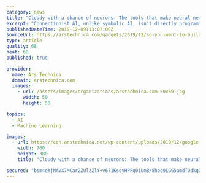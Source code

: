 ```yaml
---
category: news
title: "Cloudy with a chance of neurons: The tools that make neural networks work"
excerpt: "Connectionist AI, unlike symbolic AI, isn't directly programmed by a human. Artificial neural networks are the most common type of connectionist AI, also sometimes referred to as machine learning. My colleague Tim Lee just got done writing about neural ..."
publishedDateTime: 2019-12-09T13:07:00Z
sourceUrl: https://arstechnica.com/gadgets/2019/12/so-you-want-to-build-a-neural-network-the-cloud-can-help-with-that/
type: article
quality: 68
heat: 68
published: true

provider:
  name: Ars Technica
  domain: arstechnica.com
  images:
    - url: /assets/images/organizations/arstechnica.com-50x50.jpg
      width: 50
      height: 50

topics:
  - AI
  - Machine Learning

images:
  - url: https://cdn.arstechnica.net/wp-content/uploads/2019/12/google-colab-iterative-deepdream-760x380.jpeg
    width: 760
    height: 380
    title: "Cloudy with a chance of neurons: The tools that make neural networks work"

secured: "bsm4eWjNAVX7MCar2ZUlzZlY+v671KsoyHPFq01UmB/8hoo9LGG5amdTOdkqDzjv9jvyxjLIJglKIVTyNKvXVYEVq2pGovaKi3sVCmiAS0GEYEoqHyXfbScZwQTmWXuGG45BhwSXRVkKSMXQWWnoSqK40lunfw2jld+jpL5Kvt41dPSWu43nsQSvk9sBYlajqZCPqBqKINcFH5mCeVhKEx9GesWq74UPpTM/m1+/Gw3U+i7Rtk3y03c5kg1vL1SBAfW0JBASUtX3v4dsI2T39g==;e7A76A0DMISfielIGb+8XQ=="
---
```


